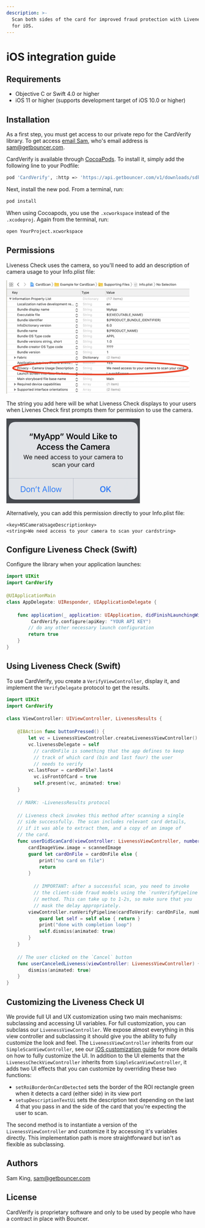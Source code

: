 ```yaml
---
description: >-
  Scan both sides of the card for improved fraud protection with Liveness Check
  for iOS.
---
```


# iOS integration guide

## Requirements

* Objective C or Swift 4.0 or higher
* iOS 11 or higher \(supports development target of iOS 10.0 or higher\)

## Installation

As a first step, you must get access to our private repo for the CardVerify library. To get access [email Sam](mailto:sam@getbouncer.com), who's email address is [sam@getbouncer.com](mailto:sam@getbouncer.com).

CardVerify is available through [CocoaPods](https://cocoapods.org/). To install it, simply add the following line to your Podfile:

```bash
pod 'CardVerify', :http => 'https://api.getbouncer.com/v1/downloads/sdk/card_verify/<YOUR_API_KEY>/cardverify-ios-1.0.5025.tgz'
```

Next, install the new pod. From a terminal, run:

```bash
pod install
```

When using Cocoapods, you use the `.xcworkspace` instead of the `.xcodeproj`. Again from the terminal, run:

```bash
open YourProject.xcworkspace
```

## Permissions

Liveness Check uses the camera, so you'll need to add an description of camera usage to your Info.plist file:

![XCode iOS camera permission](../.gitbook/assets/ios_configure_camera_permission.png)

The string you add here will be what Liveness Check displays to your users when Livenes Check first prompts them for permission to use the camera.

![iOS camera prompt](../.gitbook/assets/ios_camera_prompt.png)

Alternatively, you can add this permission directly to your Info.plist file:

```markup
<key>NSCameraUsageDescriptionkey>
<string>We need access to your camera to scan your cardstring>
```

## Configure Liveness Check \(Swift\)

Configure the library when your application launches:

```swift
import UIKit
import CardVerify

@UIApplicationMain
class AppDelegate: UIResponder, UIApplicationDelegate {

    func application(_ application: UIApplication, didFinishLaunchingWithOptions launchOptions: [UIApplicationLaunchOptionsKey: Any]?) -> Bool {
    	 CardVerify.configure(apiKey: "YOUR API KEY") 
        // do any other necessary launch configuration
        return true
    }
}
```

## Using Liveness Check \(Swift\)

To use CardVerify, you create a `VerifyViewController`, display it, and implement the `VerifyDelegate` protocol to get the results.

```swift
import UIKit
import CardVerify

class ViewController: UIViewController, LivenessResults {
    
    @IBAction func buttonPressed() {
        let vc = LivenessViewController.createLivenessViewController()
        vc.livenessDelegate = self
	      // cardOnFile is something that the app defines to keep
	      // track of which card (bin and last four) the user
	      // needs to verify
        vc.lastFour = cardOnFile?.last4
	      vc.isFrontOfCard = true
	      self.present(vc, animated: true)
    }

    // MARK: -LivenessResults protocol

    // Liveness check invokes this method after scanning a single
    // side successfully. The scan includes relevant card details,
    // if it was able to extract them, and a copy of an image of
    // the card.
    func userDidScanCard(viewController: LivenessViewController, number: String?, name: String?, expiryYear: String?, expiryMonth: String?, scannedImage: UIImage) {
        cardImageView.image = scannedImage
        guard let cardOnFile = cardOnFile else {
            print("no card on file")
            return
        }

	      // IMPORTANT: after a successful scan, you need to invoke
	      // the client-side fraud models using the `runVerifyPipeline`
	      // method. This can take up to 1-2s, so make sure that you
	      // mask the delay appropriately.
        viewController.runVerifyPipeline(cardToVerify: cardOnFile, number: number ?? "", expiryYear: expiryYear, expiryMonth: expiryMonth, debugForceError: nil) { [weak self] paymentCard in
            guard let self = self else { return }
            print("done with completion loop")
            self.dismiss(animated: true)
        }
    }

    // The user clicked on the `Cancel` button
    func userCanceledLiveness(viewController: LivenessViewController) {
        dismiss(animated: true)
    }
}
```

## Customizing the Liveness Check UI

We provide full UI and UX customization using two main mechanisms: subclassing and accessing UI variables. For full customization, you can subclass our `LivenessViewController`. We expose almost everything in this view controller and subclassing it should give you the ability to fully customize the look and feel. The `LivenessViewController` inherits from our `SimpleScanViewController`, see our [iOS customization guide](../card-scan/ios-integration-guide/ios-customization-guide.md) for more details on how to fully customize the UI. In addition to the UI elements that the `LivenessCheckViewController` inherits from `SimpleScanViewController`, it adds two UI effects that you can customize by overriding these two functions:

* `setRoiBorderOnCardDetected` sets the border of the ROI rectangle green when it detects a card \(either side\) in its view port
* `setupDescriptionTextUi` sets the description text depending on the last 4 that you pass in and the side of the card that you're expecting the user to scan.

The second method is to instantiate a version of the `LivenessViewController` and customize it by accessing it's variables directly. This implementation path is more straightforward but isn't as flexible as subclassing.

## Authors

Sam King, [sam@getbouncer.com](mailto:sam@getbouncer.com)

## License

CardVerify is proprietary software and only to be used by people who have a contract in place with Bouncer.

